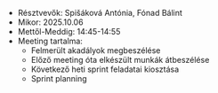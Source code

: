 - Résztvevők: Spišáková Antónia, Fónad Bálint
- Mikor: 2025.10.06
- Mettől-Meddig: 14:45-14:55
- Meeting tartalma:
    - Felmerült akadályok megbeszélése
    - Előző meeting óta elkészült munkák átbeszélése
    - Következő heti sprint feladatai kiosztása
    - Sprint planning
